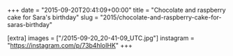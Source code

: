+++
date = "2015-09-20T20:41:09+00:00"
title = "Chocolate and raspberry cake for Sara's birthday"
slug = "2015/chocolate-and-raspberry-cake-for-saras-birthday"

[extra]
images = ["/2015-09-20_20-41-09_UTC.jpg"]
instagram = "https://instagram.com/p/73b4hloIHK"
+++
